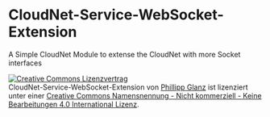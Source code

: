 # CloudNet-Service-WebSocket-Extension

A Simple CloudNet Module to extense the CloudNet with more Socket interfaces

<a rel="license" href="http://creativecommons.org/licenses/by-nc-nd/4.0/"><img alt="Creative Commons Lizenzvertrag" style="border-width:0" src="https://i.creativecommons.org/l/by-nc-nd/4.0/88x31.png" /></a><br /><span xmlns:dct="http://purl.org/dc/terms/" property="dct:title">CloudNet-Service-WebSocket-Extension </span> von <a xmlns:cc="http://creativecommons.org/ns#" href="https://gitlab.com/themeinerlp/CloudNet-Service-WebSocket-Extension" property="cc:attributionName" rel="cc:attributionURL">Phillipp Glanz</a> ist lizenziert unter einer <a rel="license" href="http://creativecommons.org/licenses/by-nc-nd/4.0/">Creative Commons Namensnennung - Nicht kommerziell - Keine Bearbeitungen 4.0 International Lizenz</a>.